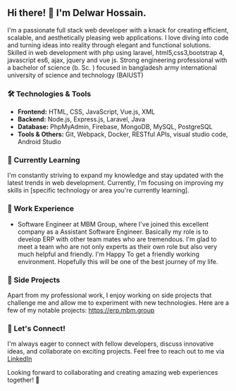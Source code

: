 ## Hi there! 👋 I'm Delwar Hossain.
I'm a passionate full stack web developer with a knack for creating efficient, scalable, and aesthetically pleasing web applications. I love diving into code and turning ideas into reality through elegant and functional solutions. Skilled in web development with php using laravel, html5,css3,bootstrap 4, javascript es6, ajax, jquery and vue js. Strong engineering professional with a bachelor of science (b. Sc. ) focused in bangladesh army international university of science and technology (BAIUST)

### 🛠️ Technologies & Tools
- **Frontend:** HTML, CSS, JavaScript, Vue.js, XML
- **Backend:** Node.js, Express.js, Laravel, Java
- **Database:** PhpMyAdmin, Firebase, MongoDB, MySQL, PostgreSQL
- **Tools & Others:** Git, Webpack, Docker, RESTful APIs, visual studio code, Android Studio

### 🌱 Currently Learning
I'm constantly striving to expand my knowledge and stay updated with the latest trends in web development. Currently, I'm focusing on improving my skills in [specific technology or area you're currently learning].

### 🏢 Work Experience
- Software Engineer at MBM Group, where I've joined this excellent company as a Assistant Software Engineer. Basically my role is to develop ERP with other team mates who are tremendous. I'm glad to meet a team who are not only experts as their own role but also very much helpful and friendly. I'm Happy To get a friendly working environment. Hopefully this will be one of the best journey of my life.

### 🚀 Side Projects
Apart from my professional work, I enjoy working on side projects that challenge me and allow me to experiment with new technologies. Here are a few of my notable projects:
https://erp.mbm.group

### 💬 Let's Connect!
I'm always eager to connect with fellow developers, discuss innovative ideas, and collaborate on exciting projects. Feel free to reach out to me via [LinkedIn](https://www.linkedin.com/in/delwarHossain10/)

Looking forward to collaborating and creating amazing web experiences together! 🚀
